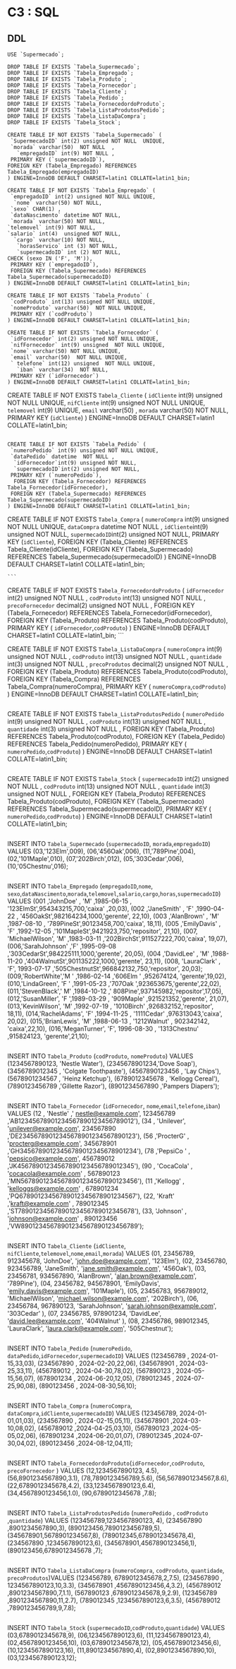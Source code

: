 # C3 : SQL

## DDL



 ```
USE `Supermecado`;

DROP TABLE IF EXISTS `Tabela_Supermecado`;
DROP TABLE IF EXISTS `Tabela_Empregado`;
DROP TABLE IF EXISTS `Tabela_Produto`;
DROP TABLE IF EXISTS `Tabela_Fornecedor`;
DROP TABLE IF EXISTS `Tabela_Cliente`;
DROP TABLE IF EXISTS `Tabela_Pedido`;
DROP TABLE IF EXISTS `Tabela_FornecedordoProduto`;
DROP TABLE IF EXISTS `Tabela_ListaProdutosPedido`;
DROP TABLE IF EXISTS `Tabela_ListaDaCompra`;
DROP TABLE IF EXISTS `Tabela_Stock`;
 ```
 ```
CREATE TABLE IF NOT EXISTS `Tabela_Supermecado` (
  `SupermecadoID` int(2) unsigned NOT NULL  UNIQUE,
  `morada` varchar(50)  NOT NULL  ,
    `empregadoID` int(9) NOT NULL ,
  PRIMARY KEY (`supermecadoID`),
 FOREIGN KEY (Tabela_Empregado) REFERENCES Tabela_Empregado(empregadoID)
) ENGINE=InnoDB DEFAULT CHARSET=latin1 COLLATE=latin1_bin;
  ```
 ```
CREATE TABLE IF NOT EXISTS `Tabela_Empregado` (
  `empregadoID` int(2) unsigned NOT NULL UNIQUE,
   `nome` varchar(50) NOT NULL,
  `sexo` CHAR(1) ,
  `dataNascimento` datetime NOT NULL,
  `morada` varchar(50) NOT NULL,
 `telemovel` int(9) NOT NULL,
 `salario` int(4)  unsigned NOT NULL,
   `cargo` varchar(10) NOT NULL,
	`horasServico` int (3) NOT NULL,
	`supermecadoID` int (2) NOT NULL,
 CHECK (sexo IN ('F', 'M')),
  PRIMARY KEY (`empregadoID`),
  FOREIGN KEY (Tabela_Supermecado) REFERENCES Tabela_Supermecado(supermecadoID)
) ENGINE=InnoDB DEFAULT CHARSET=latin1 COLLATE=latin1_bin;
  ```
 ```
CREATE TABLE IF NOT EXISTS `Tabela_Produto` (
  `codProduto` int(13) unsigned NOT NULL UNIQUE,
  `nomeProduto` varchar(50)  NOT NULL UNIQUE,
  PRIMARY KEY (`codProduto`)
) ENGINE=InnoDB DEFAULT CHARSET=latin1 COLLATE=latin1_bin;
 ```
 ```
CREATE TABLE IF NOT EXISTS `Tabela_Fornecedor` (
  `idFornecedor` int(2) unsigned NOT NULL UNIQUE,
  `nifFornecedor` int(9) unsigned  NOT NULL UNIQUE,
  `nome` varchar(50) NOT NULL UNIQUE,
  `email` varchar(50)  NOT NULL UNIQUE,
  `	telefone` int(12) unsigned  NOT NULL UNIQUE,
	`iban` varchar(34)  NOT NULL,
  PRIMARY KEY (`idFornecedor`)
) ENGINE=InnoDB DEFAULT CHARSET=latin1 COLLATE=latin1_bin;
  ```

CREATE TABLE IF NOT EXISTS `Tabela_Cliente` (
  `idCliente` int(9) unsigned NOT NULL UNIQUE,
  `nifCliente` int(9) unsigned  NOT NULL UNIQUE,
  `telemovel` int(9) UNIQUE,
  `email` varchar(50)  ,
	`morada` varchar(50)  NOT NULL,
  PRIMARY KEY (`idCliente`)
) ENGINE=InnoDB DEFAULT CHARSET=latin1 COLLATE=latin1_bin;
 ```

CREATE TABLE IF NOT EXISTS `Tabela_Pedido` (
  `numeroPedido` int(9) unsigned NOT NULL UNIQUE,
  `dataPedido` datetime  NOT NULL ,
   `idFornecedor`int(9) unsigned NOT NULL,
   `supermecadoID`int(2) unsigned NOT NULL,
  PRIMARY KEY (`numeroPedido`),
   FOREIGN KEY (Tabela_Fornecedor) REFERENCES Tabela_Fornecedor(idFornecedor),
  FOREIGN KEY (Tabela_Supermecado) REFERENCES Tabela_Supermecado(supermecadoID)
) ENGINE=InnoDB DEFAULT CHARSET=latin1 COLLATE=latin1_bin;
  ```  
  

CREATE TABLE IF NOT EXISTS `Tabela_Compra` (
  `numeroCompra` int(9) unsigned NOT NULL UNIQUE,
  `dataCompra` datetime  NOT NULL ,
  `idCliente`int(9) unsigned NOT NULL,
   `supermecadoID`int(2) unsigned NOT NULL,
  PRIMARY KEY (`idCliente`),
  FOREIGN KEY (Tabela_Cliente) REFERENCES Tabela_Cliente(idCliente),
  FOREIGN KEY (Tabela_Supermecado) REFERENCES Tabela_Supermecado(supermecadoID)
) ENGINE=InnoDB DEFAULT CHARSET=latin1 COLLATE=latin1_bin;

    ```
   

CREATE TABLE IF NOT EXISTS `Tabela_FornecedordoProduto` (
   `idFornecedor` int(2) unsigned NOT NULL ,
   `codProduto` int(13) unsigned NOT NULL ,
    `precoFornecedor` decimal(2) unsigned NOT NULL ,
  FOREIGN KEY (Tabela_Fornecedor) REFERENCES Tabela_Fornecedor(idFornecedor),
   FOREIGN KEY (Tabela_Produto) REFERENCES Tabela_Produto(codProduto),
 PRIMARY KEY ( `idFornecedor`,`codProduto`)
) ENGINE=InnoDB DEFAULT CHARSET=latin1 COLLATE=latin1_bin;
    ```

CREATE TABLE IF NOT EXISTS `Tabela_ListaDaCompra` (
   `numeroCompra` int(9) unsigned NOT NULL ,
   `codProduto` int(13) unsigned NOT NULL ,
    `quantidade` int(3) unsigned NOT NULL ,
     `precoProdutos` decimal(2) unsigned NOT NULL ,
    FOREIGN KEY (Tabela_Produto) REFERENCES Tabela_Produto(codProduto),
      FOREIGN KEY (Tabela_Compra) REFERENCES Tabela_Compra(numeroCompra),
  PRIMARY KEY (  `numeroCompra`,`codProduto`)
) ENGINE=InnoDB DEFAULT CHARSET=latin1 COLLATE=latin1_bin;
  ```
  ```
CREATE TABLE IF NOT EXISTS `Tabela_ListaProdutosPedido` (
   `numeroPedido` int(9) unsigned NOT NULL ,
   `codProduto` int(13) unsigned NOT NULL ,
    `quantidade` int(3) unsigned NOT NULL ,
 FOREIGN KEY (Tabela_Produto) REFERENCES Tabela_Produto(codProduto),
 FOREIGN KEY (Tabela_Pedido) REFERENCES Tabela_Pedido(numeroPedido),
 PRIMARY KEY (  `numeroPedido`,`codProduto`)
) ENGINE=InnoDB DEFAULT CHARSET=latin1 COLLATE=latin1_bin;
  ```
  ```
CREATE TABLE IF NOT EXISTS `Tabela_Stock` (
   `supermecadoID` int(2) unsigned NOT NULL ,
   `codProduto` int(13) unsigned NOT NULL ,
    `quantidade` int(3) unsigned NOT NULL ,
 FOREIGN KEY (Tabela_Produto) REFERENCES Tabela_Produto(codProduto),
 FOREIGN KEY (Tabela_Supermecado) REFERENCES Tabela_Supermecado(supermecadoID),
 PRIMARY KEY (  `numeroPedido`,`codProduto`)
) ENGINE=InnoDB DEFAULT CHARSET=latin1 COLLATE=latin1_bin;
  ```
  ```
INSERT INTO `Tabela_Supermecado` (`supermecadoID`, `morada`,`empregadoID`) VALUES
(03,'123Elm',009),
(06,'456Oak',006),
(11,'789Pine',004),
(02,'101Maple',010),
(07,'202Birch',012),
(05,'303Cedar',006),
(10,'05Chestnu',016);
  ```
  ```
INSERT INTO `Tabela_Empregado` (`empregadoID`,`nome`, `sexo`,`dataNascimento`,`morada`,`telemovel`,`salario`,`cargo`,`horas`,`supermecadoID`) VALUES
(001 ,'JohnDoe'  ,     'M'	,1985-06-15 ,   '123ElmSt',954343215,700,'caixa' ,20,03),
(002 ,'JaneSmith' ,    'F'	,1990-04-22  ,  '456OakSt',982164234,1000,'gerente',  22,10),
(003 ,'AlanBrown'  ,   'M'	,1987-08-10   , '789PineSt',90123458,700,'caixa',    18,11),
(005 ,'EmilyDavis'  ,  'F'	,1992-12-05    ,'101MapleSt',9421923,750,'repositor',  21,10),
(007, 'MichaelWilson', 'M'	,1983-03-11    ,'202BirchSt',911527222,700,'caixa', 19,07),
(006,'SarahJohnson'  ,'F'	,1995-09-08    ,'303CedarSt',984225111,1000,'gerente',	20,05),
(004 ,'DavidLee'     , 'M'	,1988-11-20    ,'404WalnutSt',901135222,1000,'gerente',	23,11),
(008, 'LauraClark'   , 'F',	1993-07-17    ,'505ChestnutSt',966842132,750,'repositor', 20,03);
(009,'RobertWhite','M  ' ,1986-02-14    ,'606Elm ' ,952674124,  'gerente',19,02),
(010,'LindaGreen', 'F ' ,1991-05-23    ,'707Oak ',923653675,'gerente',22,02),
(011,'StevenBlack',' M'  ,1984-10-12   ,' 808Pine',937145982,'repositor',17,05),
(012,'SusanMiller', 'F  ',1989-03-29   , '909Maple' ,921521352,'gerente', 21,07),
(013,'KevinWilson',  'M' ,1992-07-19   , '1010Birch' ,926832152,'repositor',  18,11),
(014,'RachelAdams',  'F' ,1994-11-25   , '1111Cedar' ,976313043,'caixa', 20,02),
(015,'BrianLewis',   'M' ,1988-06-13   , '1212Walnut' , 902342142, 'caixa',22,10),
(016,'MeganTurner',  'F', 1996-08-30   , '1313Chestnu' ,915824123, 'gerente',21,10);
  ```
  ```
INSERT INTO `Tabela_Produto` (`codProduto`, `nomeProduto`) VALUES
(1234567890123,  'Nestle Water'),
(2345678901234,'Dove Soap'),
(3456789012345 , 'Colgate Toothpaste'),
(4567890123456 , 'Lay Chips'),
(5678901234567 , 'Heinz Ketchup'),
(6789012345678 , 'Kellogg Cereal'),
(7890123456789  ,'Gillette Razor'),
(8901234567890  ,'Pampers Diapers');
  ```
  ```
INSERT INTO `Tabela_Fornecedor` (`idFornecedor`, `nome`,`email`,`telefone`,`iban`) VALUES
(12 ,  'Nestle'   ,' nestle@example.com',      123456789    ,'AB12345678901234567890123456789012'),
(34 ,  'Unilever',     'unilever@example.com',    234567890      ,'DE23456789012345678901234567890123'),
(56 ,'ProcterG' ,    'procterg@example.com',    345678901  ,'GH34567890123456789012345678901234'),
(78 ,'PepsiCo '  ,   'pepsico@example.com',    456789012      ,'JK45678901234567890123456789012345'),
(90 , 'CocaCola'   ,  'cocacola@example.com' ,      567890123   ,'MN56789012345678901234567890123456'),
(11 ,'Kellogg'   , 'kelloggs@example.com' , 678901234     ,'PQ67890123456789012345678901234567'),
(22, 'Kraft'       ,'kraft@example.com' , 789012345  ,'ST78901234567890123456789012345678'),
(33, 'Johnson'     , 'johnson@example.com' ,  890123456    ,'VW89012345678901234567890123456789');
  ```
  ```
INSERT INTO `Tabela_Cliente` (`idCliente`, `nifCliente`,`telemovel`,`nome`,`email`,`morada`) VALUES
(01, 23456789,  912345678,  'JohnDoe',       'john.doe@example.com',      '123Elm'),
(02, 23456780,  923456789,  'JaneSmith',     'jane.smith@example.com',    '456Oak'), 
(03, 23456781,  934567890,  'AlanBrown',     'alan.brown@example.com',    '789Pine'), 
(04, 23456782,  945678901,  'EmilyDavis',    'emily.davis@example.com',   '101Maple'), 
(05, 23456783,  956789012,  'MichaelWilson', 'michael.wilson@example.com', '202Birch'), 
(06, 23456784,  967890123,  'SarahJohnson',  'sarah.johnson@example.com', '303Cedar' ),
(07, 23456785,  978901234,  'DavidLee',      'david.lee@example.com',     '404Walnut' ),
(08, 23456786,  989012345,  'LauraClark',    'laura.clark@example.com',   '505Chestnut');
  ```
  ```
INSERT INTO `Tabela_Pedido` (`numeroPedido`, `dataPedido`,`idFornecedor`,`supermecadoID`) VALUES
(123456789 , 2024-01-15,33,03),
(234567890 , 2024-02-20,22,06),
(345678901 , 2024-03-25,33,11),
(456789012 , 2024-04-30,78,02),
(567890123 , 2024-05-15,56,07),
(678901234 , 2024-06-20,12,05),
(789012345 , 2024-07-25,90,08),
(890123456 , 2024-08-30,56,10);
  ```
  ```
INSERT INTO `Tabela_Compra` (`numeroCompra`, `dataCompra`,`idCliente`,`supermecadoID`) VALUES
(123456789,  2024-01-01,01,03),
(234567890 , 2024-02-15,05,11),
(345678901  ,2024-03-10,08,02),
(456789012  ,2024-04-25,03,10),
(567890123  ,2024-05-05,02,06),
(678901234  ,2024-06-20,01,07),
(789012345  ,2024-07-30,04,02),
(890123456  ,2024-08-12,04,11);
  ```
  ```
INSERT INTO `Tabela_FornecedordoProduto`(`idFornecedor`,`codProduto`, `precoFornecedor` ) VALUES
(12,1234567890123, 4.5),
(56,8901234567890,3.1),
(78,7890123456789,5.6),
(56,5678901234567,8.6),
(22,6789012345678,4.2),
(33,1234567890123,6.4),
(34,4567890123456,1.0),
(90,6789012345678 ,7.8);
  ```
  ```
INSERT INTO `Tabela_ListaProdutosPedido` (`numeroPedido` , `codProduto` ,`quantidade`) VALUES
(123456789,1234567890123, 4),
(234567890 ,8901234567890,3),
(890123456,7890123456789,5),
(345678901,5678901234567,8),
(789012345,6789012345678,4),
(234567890 ,1234567890123,6),
(345678901,4567890123456,1),
(890123456,6789012345678 ,7);
  ```
  ```
INSERT INTO `Tabela_ListaDaCompra` (`numeroCompra`, `codProduto`, `quantidade`, `precoProdutos`)VALUES
(123456789,  6789012345678,2,7.5),
(234567890 , 1234567890123,10,3.3),
(345678901  ,4567890123456,4,3.2),
(456789012  ,8901234567890,7,1.1),
(567890123  ,6789012345678,9,2.9),
(123456789  ,8901234567890,11,2.7),
(789012345  ,1234567890123,6,3.5),
(456789012   ,7890123456789,9,7.8);
  ```
  ```
INSERT INTO `Tabela_Stock` (`supermecadoID`,`codProduto`,`quantidade`) VALUES
(03,6789012345678,9),
(06,1234567890123,6),
(11,1234567890123,4),
(02,4567890123456,10),
(03,6789012345678,12),
(05,4567890123456,6),
(10,1234567890123,16),
(11,8901234567890,4),
(02,8901234567890,10),
(03,1234567890123,12);
  ```


 












## DML



---
[< Previous](rebd04.md) | [^ Main](/../../) | Next >
:--- | :---: | ---: 
